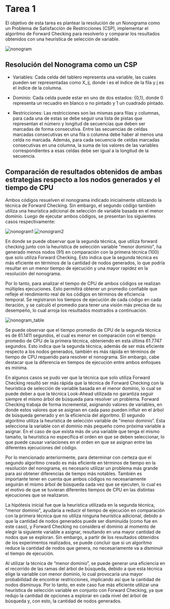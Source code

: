 # Tarea 1

El objetivo de esta tarea es plantear la resolución de un Nonograma como un Problema de Satisfacción de Restricciones (CSP), implementar el algoritmo de Forward Checking para resolverlo y comparar los resultados obtenidos con una heurística de selección de variable. 

![nonogram](https://github.com/fredowo20/Metaheuristicas/assets/103700122/cd4a6475-585a-41af-9b1b-5069c02e939a)

## Resolución del Nonograma como un CSP

- Variables: Cada celda del tablero representa una variable, las cuales pueden ser representadas como X_ij, donde i es el índice de la fila y j es el índice de la columna.

- Dominio: Cada celda puede estar en uno de dos estados: {0,1}, donde 0 representa un recuadro en blanco o no pintado y 1 un cuadrado pintado.

- Restricciones: Las restricciones son las mismas para filas y columnas, para cada una de estas se debe seguir una lista de pistas que representan el número y longitud de secuencias que deben ser marcadas de forma consecutiva.
Entre las secuencias de celdas marcadas consecutivas en una fila o columna debe haber al menos una celda no marcada. Además, para cada secuencia de celdas marcadas consecutivas en una columna, la suma de los valores de las variables correspondientes a esas celdas debe ser igual a la longitud de la secuencia.

## Comparación de resultados obtenidos de ambas estrategias respecto a los nodos generados y el tiempo de CPU

Ambos códigos resuelven el nonograma indicado inicialmente utilizando la técnica de Forward Checking. Sin embargo, el segundo código también utiliza una heurística adicional de selección de variable basada en el menor dominio. Luego de ejecutar ambos códigos, se presentan los siguientes casos respectivamente:

![nonogram1](https://github.com/fredowo20/Metaheuristicas/assets/103700122/2ecab6ce-17da-4860-a60b-a9ab75bdef72)
![nonogram2](https://github.com/fredowo20/Metaheuristicas/assets/103700122/e23418b9-b45a-464d-9377-3721b4820216)

En donde se puede observar que la segunda técnica, que utiliza forward checking junto con la heurística de selección variable "menor dominio", ha generado menos nodos (91) en comparación con la primera técnica (100) que solo utiliza Forward Checking. Esto indica que la segunda técnica es más eficiente en términos de la cantidad de nodos generados, lo que podría resultar en un menor tiempo de ejecución y una mayor rapidez en la resolución del nonograma.

Por lo tanto, para analizar el tiempo de CPU de ambos códigos se realizan múltiples ejecuciones. Esto permitirá obtener un promedio confiable que refleje el rendimiento real de los códigos en términos de eficiencia temporal. Se registraron los tiempos de ejecución de cada código en cada iteración, y se calculó el promedio para tener una visión más precisa de su desempeño, lo cual arroja los resultados mostrados a continuación.

![nonogram_table](https://github.com/fredowo20/Metaheuristicas/assets/103700122/0108effe-ea4c-483c-ac8a-ee96608a26c0)

Se puede observar que el tiempo promedio de CPU de la segunda técnica es de 61.1411 segundos, el cual es menor en comparación con el tiempo promedio de CPU de la primera técnica, obteniendo en esta última 61.7747 segundos. Esto indica que la segunda técnica, además de ser más eficiente respecto a los nodos generados, también es más rápida en términos de tiempo de CPU requerido para resolver el nonograma. Sin embargo, cabe destacar que la diferencia en tiempos de ejecución entre ambos enfoques es mínima.

En algunos casos se pudo ver que la técnica que solo utiliza Forward Checking resultó ser más rápida que la técnica de Forward Checking con la heurística de selección de variable basada en el menor dominio, lo cual se puede deber a que la técnica Look-Ahead utilizada no garantiza seguir siempre el mismo árbol de búsqueda para resolver un problema. Forward Checking trabaja de forma incremental, asignando valores de variables, en donde estos valores que se asignan en cada paso pueden influir en el árbol de búsqueda generado y en la eficiencia del algoritmo. El segundo algoritmo utiliza la heurística de selección variable de "menor dominio”. Esta selecciona la variable con el dominio más pequeño como próxima variable a asignar. En el caso de que exista más de una variable que tenga el mismo tamaño, la heurística no especifica el orden en que se deben seleccionar, lo que puede causar variaciones en el orden en que se asignan entre las diferentes ejecuciones del código.

Por lo mencionado anteriormente, para determinar con certeza que el segundo algoritmo creado es más eficiente en términos de tiempo en la resolución del nonograma, es necesario utilizar un problema más grande para así obtener diferencias de tiempo más notables. También es importante tener en cuenta que ambos códigos no necesariamente seguirán el mismo árbol de búsqueda cada vez que se ejecuten, lo cual es el motivo de que se tuvieran diferentes tiempos de CPU en las distintas ejecuciones que se realizaron.  

La hipótesis inicial fue que la heurística utilizada en la segunda técnica, "menor dominio", ayudaría a reducir el tiempo de ejecución en comparación con la primera técnica que no utiliza ninguna heurística adicional, debido a que la cantidad de nodos generados puede ser disminuída (como fue en este caso), y  Forward Checking no considera el dominio al momento de elegir la siguiente variable a asignar, resultando en una mayor cantidad de nodos que se exploran. Sin embargo, a partir de los resultados obtenidos de los experimentos realizados, se puede concluir que si un algoritmo reduce la cantidad de nodos que genera, no necesariamente va a disminuir el tiempo de ejecución.

Al utilizar la técnica de “menor dominio”, se puede generar una eficiencia en el recorrido de las ramas del árbol de búsqueda, debido a que esta técnica elige la variable con menor dominio, lo cual provocaría una mayor probabilidad de encontrar restricciones, implicando así que la cantidad de nodos disminuya. Por lo tanto, en este caso fue más eficiente utilizar una heurística de selección variable en conjunto con Forward Checking, ya que redujo la cantidad de opciones a explorar en cada nivel del árbol de búsqueda y, con esto, la cantidad de nodos generados.
